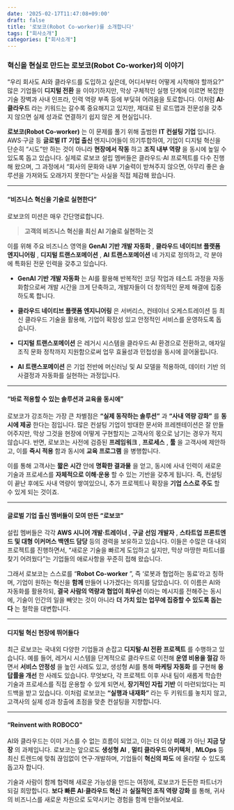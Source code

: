 ```yaml
---
date: '2025-02-17T11:47:08+09:00'
draft: false
title: '로보코(Robot Co-worker)를 소개합니다'
tags: ["회사소개"]
categories: ["회사소개"]
---
```


### 혁신을 현실로 만드는 로보코(Robot Co-worker)의 이야기 
“우리 회사도 AI와 클라우드를 도입하고 싶은데, 어디서부터 어떻게 시작해야 할까요?”
많은 기업들이 **디지털 전환** 을 이야기하지만, 막상 구체적인 실행 단계에 이르면 복잡한 기술 장벽과 사내 인프라, 인력 역량 부족 등에 부딪혀 어려움을 토로합니다. 이처럼 **AI·클라우드** 라는 키워드는 갈수록 중요해지고 있지만, 제대로 된 로드맵과 전문성을 갖추지 않으면 실제 성과로 연결하기 쉽지 않은 게 현실입니다.

**로보코(Robot Co-worker)** 는 이 문제를 풀기 위해 출범한 **IT 컨설팅 기업** 입니다. AWS·구글 등 **글로벌 IT 기업 출신**  엔지니어들이 의기투합하여, 기업이 디지털 혁신을 단순히 “시도”만 하는 것이 아니라 **현장에서 작동** 하고 **조직 내부 역량** 을 동시에 높일 수 있도록 돕고 있습니다. 실제로 로보코 설립 멤버들은 클라우드·AI 프로젝트를 다수 진행해 왔으며, 그 과정에서 “회사의 문화와 내부 기술력이 받쳐주지 않으면, 아무리 좋은 솔루션을 가져와도 오래가지 못한다”는 사실을 직접 체감해 왔습니다.

---


#### “비즈니스 혁신을 기술로 실현한다” 
로보코의 미션은 매우 간단명료합니다. 

> **고객의 비즈니스 혁신을 최신 AI 기술로 실현하는 것**  

이를 위해 주요 비즈니스 영역을 **GenAI 기반 개발 자동화** , **클라우드 네이티브 플랫폼 엔지니어링** , **디지털 트랜스포메이션** , **AI 트랜스포메이션**  네 가지로 정의하고, 각 분야에 특화된 전문 인력을 갖추고 있습니다. 

- **GenAI 기반 개발 자동화** 는 AI를 활용해 반복적인 코딩 작업과 테스트 과정을 자동화함으로써 개발 시간을 크게 단축하고, 개발자들이 더 창의적인 문제 해결에 집중하도록 합니다.
 
- **클라우드 네이티브 플랫폼 엔지니어링** 은 서버리스, 컨테이너 오케스트레이션 등 최신 클라우드 기술을 활용해, 기업이 확장성 있고 안정적인 서비스를 운영하도록 돕습니다.
 
- **디지털 트랜스포메이션** 은 레거시 시스템을 클라우드·AI 환경으로 전환하고, 애자일 조직 문화 정착까지 지원함으로써 업무 효율성과 민첩성을 동시에 끌어올립니다.
 
- **AI 트랜스포메이션** 은 기업 전반에 머신러닝 및 AI 모델을 적용하여, 데이터 기반 의사결정과 자동화를 실현하는 과정입니다.


---


#### “바로 적용할 수 있는 솔루션과 교육을 동시에” 
로보코가 강조하는 가장 큰 차별점은 **“실제 동작하는 솔루션”** 과 **“사내 역량 강화”** 를 **동시에 제공** 한다는 점입니다. 많은 컨설팅 기업이 방대한 문서와 프레젠테이션은 잘 만들어주지만, 막상 그것을 현장에 어떻게 구현할지는 고객사의 몫으로 남기는 경우가 적지 않습니다. 반면, 로보코는 사전에 검증된 **프레임워크** , **프로세스** , **툴** 을 고객사에 제안하고, 이를 **즉시 적용** 함과 동시에 **교육 프로그램** 을 병행합니다.

이를 통해 고객사는 **짧은 시간**  안에 **명확한 결과물** 을 얻고, 동시에 사내 인력이 새로운 기술과 프로세스를 **자체적으로 이해·운용** 할 수 있는 기반을 갖추게 됩니다. 즉, 컨설팅이 끝난 후에도 사내 역량이 쌓여있으니, 추가 프로젝트나 확장을 **기업 스스로 주도** 할 수 있게 되는 것이죠.

---


#### 글로벌 기업 출신 멤버들이 모여 만든 “로보코” 
설립 멤버들은 각각 **AWS 시니어 개발·트레이너** , **구글 선임 개발자** , **스타트업 프론트엔드 및 대형 이커머스 백엔드 담당**  등의 경력을 보유하고 있습니다. 이들은 수많은 대·내외 프로젝트를 진행하면서, “새로운 기술을 빠르게 도입하고 싶지만, 막상 마땅한 파트너를 찾기 어려웠다”는 기업들의 애로사항을 꾸준히 접해 왔습니다.

그래서 로보코는 스스로를 “**Robot Co-worker** ”, 즉 ‘로봇과 협업하는 동료’라고 칭하며, 기업이 원하는 혁신을 **함께**  만들어 나가겠다는 의지를 담았습니다. 이 이름은 AI와 자동화를 활용하되, **결국 사람의 역량과 협업이 최우선** 이라는 메시지를 전해주는 동시에, 기술이 인간의 일을 빼앗는 것이 아니라 **더 가치 있는 업무에 집중할 수 있도록 돕는다** 는 철학을 대변합니다.

---


#### 디지털 혁신 현장에 뛰어들다 
최근 로보코는 국내외 다양한 기업들과 손잡고 **디지털·AI 전환 프로젝트** 를 수행하고 있습니다. 예를 들어, 레거시 시스템을 단계적으로 클라우드로 이전해 **운영 비용을 절감** 하면서 **서비스 안정성** 을 높인 사례도 있고, 생성형 AI를 통해 **마케팅 자동화** 를 구현해 **응답률을 개선** 한 사례도 있습니다. 무엇보다, 각 프로젝트 이후 사내 팀이 새롭게 학습한 기술과 프로세스를 직접 운용할 수 있게 되면서, **장기적인 자립 기반** 이 마련되었다는 피드백을 받고 있습니다.
이처럼 로보코는 **“실행과 내재화”** 라는 두 키워드를 놓치지 않고, 고객사의 실제 성과 창출에 초점을 맞춘 컨설팅을 지향합니다.


---


#### “Reinvent with ROBOCO" 
AI와 클라우드는 이미 거스를 수 없는 흐름이 되었고, 이는 더 이상 **미래** 가 아닌 **지금 당장** 의 과제입니다. 로보코는 앞으로도 **생성형 AI** , **멀티 클라우드 아키텍처** , **MLOps**  등 최신 트렌드에 맞춰 끊임없이 연구·개발하며, 기업들이 **혁신의 파도** 에 올라탈 수 있도록 돕고자 합니다.

기술과 사람이 함께 협력해 새로운 가능성을 만드는 여정에, 로보코가 든든한 파트너가 되길 희망합니다. **보다 빠른 AI·클라우드 혁신** 과 **실질적인 조직 역량 강화** 를 통해, 귀사의 비즈니스를 새로운 차원으로 도약시키는 경험을 함께 만들어보세요.